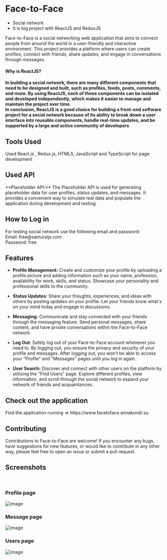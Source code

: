 # Face-to-Face
- Social network
- It is big project with ReactJS and ReduxJS

Face-to-Face is a social networking web application that aims to connect people from around the world in a user-friendly and interactive environment. This project provides a platform where users can create profiles, connect with friends, share updates, and engage in conversations through messages.

<h4>Why is ReactJS?<h4>
In building a social network, there are many different components that need to be designed and built, such as profiles, feeds, posts, comments, and more. By using ReactJS, each of these components can be isolated and developed independently, which makes it easier to manage and maintain the project over time.<br>
In conclusion, ReactJS is a good choice for building a front-end software project for a social network because of its ability to break down a user interface into reusable components, handle real-time updates, and be supported by a large and active community of developers

<h2>Tools Used</h2>
Used React.js , Redux.js,  HTML5, JavaScript and TypeScript for page development

<h2>Used API</h2>
**Placeholder API:**  The Placeholder API is used for generating placeholder data for user profiles, status updates, and messages. It provides a convenient way to simulate real data and populate the application during development and testing.

<h2>How to Log in</h2>
For testing social network use the following email and password:<br>
Email: free@samuraijs.com <br>
Password: free <br>

<h2>Features</h2>

- **Profile Management:**  Create and customize your profile by uploading a profile picture and adding information such as your name, profession, availability for work, skills, and status. Showcase your personality and professional skills to the community.

- **Status Updates:**  Share your thoughts, experiences, and ideas with others by posting updates on your profile. Let your friends know what's on your mind today and engage in discussions.

- **Messaging:**  Communicate and stay connected with your friends through the messaging feature. Send personal messages, share content, and have private conversations within the Face-to-Face network.

- **Log Out:**  Safely log out of your Face-to-Face account whenever you need to. By logging out, you ensure the privacy and security of your profile and messages. After logging out, you won't be able to access your "Profile" and "Messages" pages until you log in again.

- **User Search:**  Discover and connect with other users on the platform by utilizing the "Find Users" page. Explore different profiles, view information, and scroll through the social network to expand your network of friends and acquaintances.


<h2>Check out the application</h2>
Find the application running => https://www.facetoface.annakondr.su

<h2>Contributing</h2>
Contributions to Face-to-Face are welcome! If you encounter any bugs, have suggestions for new features, or would like to contribute in any other way, please feel free to open an issue or submit a pull request.

<h2>Screenshots</h2>
<br>
<h3>Profile page</h3>

![image](https://user-images.githubusercontent.com/85047120/222873016-282bf716-9659-41d1-8acb-0b16dc290634.png)

<h3>Message page</h3>

![image](https://user-images.githubusercontent.com/85047120/212368666-0f759fc4-b463-43a3-9e8c-7d2140261f0e.jpg)

<h3>Users page</h3>

![image](https://user-images.githubusercontent.com/85047120/212369117-489b6808-e9fe-47e2-b77c-78e62e5d9446.jpg)
